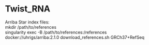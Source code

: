 # Twist_RNA
Arriba Star index files: <br>
mkdir /path/to/references <br>
singularity exec -B /path/to/references:/references docker://uhrigs/arriba:2.1.0 download_references.sh GRCh37+RefSeq <br>

